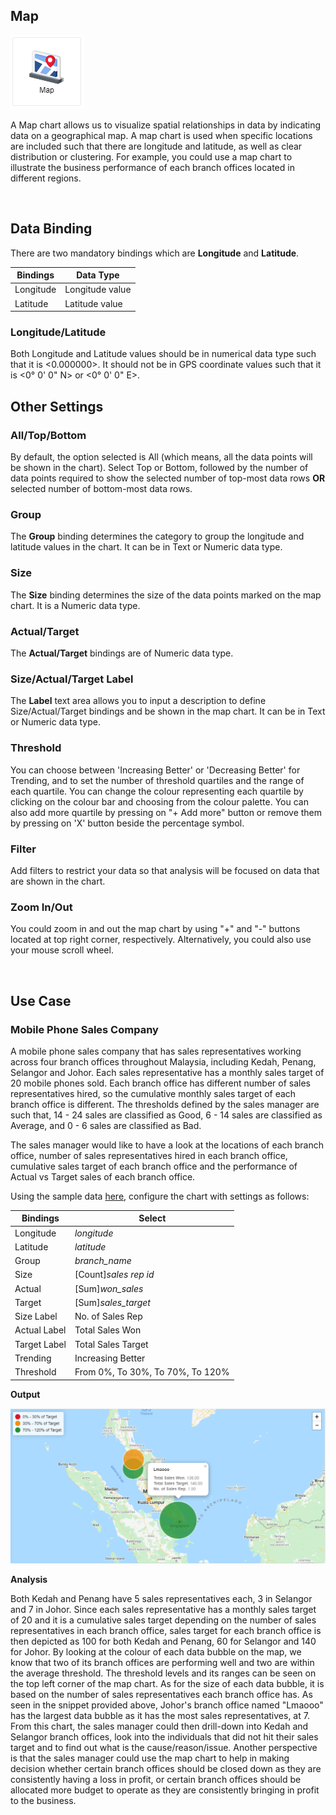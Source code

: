 ## Map

![Map](./images/map/map.PNG) 

A Map chart allows us to visualize spatial relationships in data by indicating data on a geographical map. A map chart is used when specific 
locations are included such that there are longitude and latitude, as well as clear distribution or clustering. For example, you could
use a map chart to illustrate the business performance of each branch offices located in different regions.

<br/>

## Data Binding

There are two mandatory bindings which are **Longitude** and **Latitude**.

|Bindings|Data Type|
|---|---|
|Longitude|Longitude value|
|Latitude|Latitude value|

### Longitude/Latitude

Both Longitude and Latitude values should be in numerical data type such that it is <0.000000>. It should not be in GPS coordinate values
such that it is <0° 0' 0" N> or <0° 0' 0" E>.

## Other Settings

### All/Top/Bottom

By default, the option selected is All (which means, all the data points will be shown in the chart). Select Top or Bottom, followed by the 
number of data points required to show the selected number of top-most data rows **OR** selected number of bottom-most data rows.

### Group

The **Group** binding determines the category to group the longitude and latitude values in the chart. It can be in Text or Numeric data type.

### Size

The **Size** binding determines the size of the data points marked on the map chart. It is a Numeric data type.

### Actual/Target 

The **Actual/Target** bindings are of Numeric data type.

### Size/Actual/Target Label

The **Label** text area allows you to input a description to define Size/Actual/Target bindings and be shown in the map chart. It can be in Text or Numeric data type.

### Threshold

You can choose between 'Increasing Better' or 'Decreasing Better' for Trending, and to set the number of threshold quartiles and the range of each
quartile. You can change the colour representing each quartile by clicking on the colour bar and choosing from the colour palette. You can also
add more quartile by pressing on "+ Add more" button or remove them by pressing on 'X' button beside the percentage symbol.

### Filter

Add filters to restrict your data so that analysis will be focused on data that are shown in the chart.

### Zoom In/Out

You could zoom in and out the map chart by using "+" and "-" buttons located at top right corner, respectively. Alternatively, you could
also use your mouse scroll wheel.

<br/>

## Use Case
### Mobile Phone Sales Company
A mobile phone sales company that has sales representatives working across four branch offices throughout Malaysia, including Kedah, Penang,
Selangor and Johor. Each sales representative has a monthly sales target of 20 mobile phones sold. Each branch office has different number
of sales representatives hired, so the cumulative monthly sales target of each branch office is different. The thresholds defined by the sales
manager are such that, 14 - 24 sales are classified as Good, 6 - 14 sales are classified as Average, and 0 - 6 sales are classified as Bad.

The sales manager would like to have a look at the locations of each branch office, number of sales representatives hired in each branch
office, cumulative sales target of each branch office and the performance of Actual vs Target sales of each branch office.

Using the sample data [here](./sample-data/map/map.csv), configure the chart with settings as follows:

|Bindings|Select|
|---|---|
|Longitude|*longitude*|
|Latitude|*latitude*|
|Group|*branch_name*|
|Size|\[Count]*sales rep id*|
|Actual|\[Sum]*won_sales*|
|Target|\[Sum]*sales_target*|
|Size Label|No. of Sales Rep|
|Actual Label|Total Sales Won|
|Target Label|Total Sales Target|
|Trending|Increasing Better|
|Threshold|From 0%, To 30%, To 70%, To 120%|

**Output**

![Mobile Phone Sales Company](./images/map/map_output.PNG)

**Analysis**

Both Kedah and Penang have 5 sales representatives each, 3 in Selangor and 7 in Johor. Since each sales representative has a monthly sales
target of 20 and it is a cumulative sales target depending on the number of sales representatives in each branch office, sales target for
each branch office is then depicted as 100 for both Kedah and Penang, 60 for Selangor and 140 for Johor. By looking at the colour of each
data bubble on the map, we know that two of its branch offices are performing well and two are within the average threshold. The threshold
levels and its ranges can be seen on the top left corner of the map chart. As for the size of each data bubble, it is based on the number
of sales representatives each branch office has. As seen in the snippet provided above, Johor's branch office named "Lmaooo" has the largest
data bubble as it has the most sales representatives, at 7. From this chart, the sales manager could then drill-down into Kedah
and Selangor branch offices, look into the individuals that did not hit their sales target and to find out what is the cause/reason/issue.
Another perspective is that the sales manager could use the map chart to help in making decision whether certain branch offices should be
closed down as they are consistently having a loss in profit, or certain branch offices should be allocated more budget to operate as they are
consistently bringing in profit to the business. 